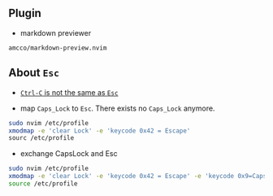 ## Plugin

* markdown previewer

```
amcco/markdown-preview.nvim
```

## About `Esc`

* [`Ctrl-C` is not the same as `Esc`](https://vi.stackexchange.com/questions/25764/use-control-c-instead-of-escape-key)


* map `Caps_Lock` to `Esc`. There exists no `Caps_Lock` anymore.

```bash
sudo nvim /etc/profile
xmodmap -e 'clear Lock' -e 'keycode 0x42 = Escape'  
sourc /etc/profile
```

* exchange CapsLock and Esc

```bash
sudo nvim /etc/profile
xmodmap -e 'clear Lock' -e 'keycode 0x42 = Escape' -e 'keycode 0x9=Caps_Lock'
source /etc/profile
```


